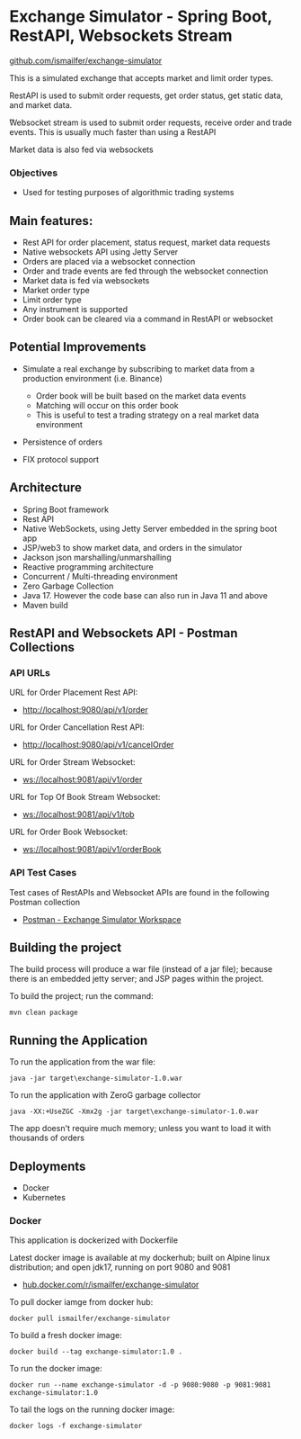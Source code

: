 # Exchange Simulator - Spring Boot, RestAPI, Websockets Stream
[github.com/ismailfer/exchange-simulator](https://github.com/ismailfer/exchange-simulator)

This is a simulated exchange that accepts market and limit order types.

RestAPI is used to submit order requests, get order status, get static data, and market data.

ًWebsocket stream is used to submit order requests,  receive order and trade events. This is usually much faster than using a RestAPI

Market data is also fed via websockets



### Objectives
- Used for testing purposes of algorithmic trading systems

## Main features:
- Rest API for order placement, status request, market data requests
- Native websockets API using Jetty Server
- Orders are placed via a websocket connection
- Order and trade events are fed through the websocket connection
- Market data is fed via websockets
- Market order type
- Limit order type
- Any instrument is supported
- Order book can be cleared via a command in RestAPI or websocket

## Potential Improvements
- Simulate a real exchange by subscribing to market data from a production environment (i.e. Binance)
  - Order book will be built based on the market data events
  - Matching will occur on this order book
  - This is useful to test a trading strategy on a real market data environment

- Persistence of orders
- FIX protocol support

## Architecture
- Spring Boot framework 
- Rest API
- Native WebSockets, using Jetty Server embedded in the spring boot app
- JSP/web3 to show market data, and orders in the simulator
- Jackson json marshalling/unmarshalling
- Reactive programming architecture
- Concurrent / Multi-threading environment
- Zero Garbage Collection
- Java 17. However the code base can also run in Java 11 and above
- Maven build

## RestAPI and Websockets API - Postman Collections

### API URLs

URL for Order Placement Rest API:
- [http://localhost:9080/api/v1/order](http://localhost:9080/api/v1/order)

URL for Order Cancellation Rest API:
- [http://localhost:9080/api/v1/cancelOrder](http://localhost:9080/api/v1/cancelOrder)

URL for Order Stream Websocket:
- [ws://localhost:9081/api/v1/order](ws://localhost:9081/api/v1/order)

URL for Top Of Book Stream Websocket:
- [ws://localhost:9081/api/v1/tob](ws://localhost:9081/api/v1/tob)

URL for Order Book Websocket:
- [ws://localhost:9081/api/v1/orderBook](ws://localhost:9081/api/v1/orderBook)


### API Test Cases

Test cases of RestAPIs and Websocket APIs are found in the following Postman collection

- [Postman - Exchange Simulator Workspace](https://www.postman.com/restless-satellite-277762/workspace/exchange-simulator-workspace)

## Building the project

The build process will produce a war file (instead of a jar file); because there is an embedded jetty server; and JSP pages within the project.

To build the project; run the command:

```text
mvn clean package
```

## Running the Application

To run the application from the war file:

```text
java -jar target\exchange-simulator-1.0.war
```

To run the application with ZeroG garbage collector

```text
java -XX:+UseZGC -Xmx2g -jar target\exchange-simulator-1.0.war
```

The app doesn't require much memory; unless you want to load it with thousands of orders



## Deployments
- Docker
- Kubernetes

### Docker

This application is dockerized with Dockerfile

Latest docker image is available at my dockerhub; built on Alpine linux distribution; and open jdk17, running on port 9080 and 9081

- [hub.docker.com/r/ismailfer/exchange-simulator](https://hub.docker.com/r/ismailfer/exchange-simulator)

To pull docker iamge from docker hub:

```text
docker pull ismailfer/exchange-simulator
```


To build a fresh docker image:

```text
docker build --tag exchange-simulator:1.0 .
```

To run the docker image:

```text
docker run --name exchange-simulator -d -p 9080:9080 -p 9081:9081 exchange-simulator:1.0
```

To tail the logs on the running docker image:

```text
docker logs -f exchange-simulator
```





